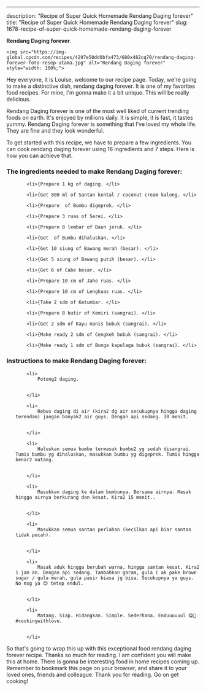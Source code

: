 ---
description: "Recipe of Super Quick Homemade Rendang Daging forever"
title: "Recipe of Super Quick Homemade Rendang Daging forever"
slug: 1678-recipe-of-super-quick-homemade-rendang-daging-forever

<p>
	<strong>Rendang Daging forever</strong>. 
	
</p>
<p>
	
	<img src="https://img-global.cpcdn.com/recipes/4297e50dd0bfa473/680x482cq70/rendang-daging-forever-foto-resep-utama.jpg" alt="Rendang Daging forever" style="width: 100%;">
	
	
</p>
<p>
	Hey everyone, it is Louise, welcome to our recipe page. Today, we're going to make a distinctive dish, rendang daging forever. It is one of my favorites food recipes. For mine, I'm gonna make it a bit unique. This will be really delicious.
</p>
	
<p>
	Rendang Daging forever is one of the most well liked of current trending foods on earth. It's enjoyed by millions daily. It is simple, it is fast, it tastes yummy. Rendang Daging forever is something that I've loved my whole life. They are fine and they look wonderful.
</p>
<p>
	
</p>

<p>
To get started with this recipe, we have to prepare a few ingredients. You can cook rendang daging forever using 16 ingredients and 7 steps. Here is how you can achieve that.
</p>

<h3>The ingredients needed to make Rendang Daging forever:</h3>

<ol>
	
		<li>{Prepare 1 kg of daging. </li>
	
		<li>{Get 800 ml of Santan kental / coconut cream kaleng. </li>
	
		<li>{Prepare  of Bumbu digeprek. </li>
	
		<li>{Prepare 3 ruas of Serei. </li>
	
		<li>{Prepare 8 lembar of Daun jeruk. </li>
	
		<li>{Get  of Bumbu dihaluskan. </li>
	
		<li>{Get 10 siung of Bawang merah (besar). </li>
	
		<li>{Get 5 siung of Bawang putih (besar). </li>
	
		<li>{Get 6 of Cabe besar. </li>
	
		<li>{Prepare 10 cm of Jahe ruas. </li>
	
		<li>{Prepare 10 cm of Lengkuas ruas. </li>
	
		<li>{Take 2 sdm of Ketumbar. </li>
	
		<li>{Prepare 8 butir of Kemiri (sangrai). </li>
	
		<li>{Get 2 sdm of Kayu manis bubuk (sangrai). </li>
	
		<li>{Make ready 2 sdm of Cengkeh bubuk (sangrai). </li>
	
		<li>{Make ready 1 sdm of Bunga kapulaga bubuk (sangrai). </li>
	
</ol>
<p>
	
</p>

<h3>Instructions to make Rendang Daging forever:</h3>

<ol>
	
		<li>
			Potong2 daging.
			
			
		</li>
	
		<li>
			Rebus daging di air (kira2 dg air secukupnya hingga daging terendam) jangan banyak2 air guys. Dengan api sedang. 30 menit.
			
			
		</li>
	
		<li>
			Haluskan semua bumbu termasuk bumbu2 yg sudah disangrai. Tumis bumbu yg dihaluskan, masukkan bumbu yg digeprek. Tumis hingga benar2 matang.
			
			
		</li>
	
		<li>
			Masukkan daging ke dalam bumbunya. Bersama airnya. Masak hingga airnya berkurang dan kesat. Kira2 15 menit..
			
			
		</li>
	
		<li>
			Masukkan semua santan perlahan (kecilkan api biar santan tidak pecah).
			
			
		</li>
	
		<li>
			Masak aduk hingga berubah warna, hingga santan kesat. Kira2 1 jam an. Dengan api sedang. Tambahkan garam, gula ( ak pake brown sugar / gula merah, gula pasir biasa jg bisa. Secukupnya ya guys. No msg ya 😊 tetep endul.
			
			
		</li>
	
		<li>
			Matang. Siap. Hidangkan. Simple. Sederhana. Enduuuuuul 😋🤤 #cookingwithlove.
			
			
		</li>
	
</ol>

<p>
	
</p>

<p>
	So that's going to wrap this up with this exceptional food rendang daging forever recipe. Thanks so much for reading. I am confident you will make this at home. There is gonna be interesting food in home recipes coming up. Remember to bookmark this page on your browser, and share it to your loved ones, friends and colleague. Thank you for reading. Go on get cooking!
</p>
